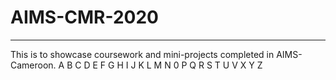 # AIMS-CMR-2020
---
This is to showcase coursework and mini-projects completed in AIMS-Cameroon.
A
B
C
D
E
F
G
H
I
J
K
L
M
N
0
P
Q
R
S
T
U
V
X
Y
Z
